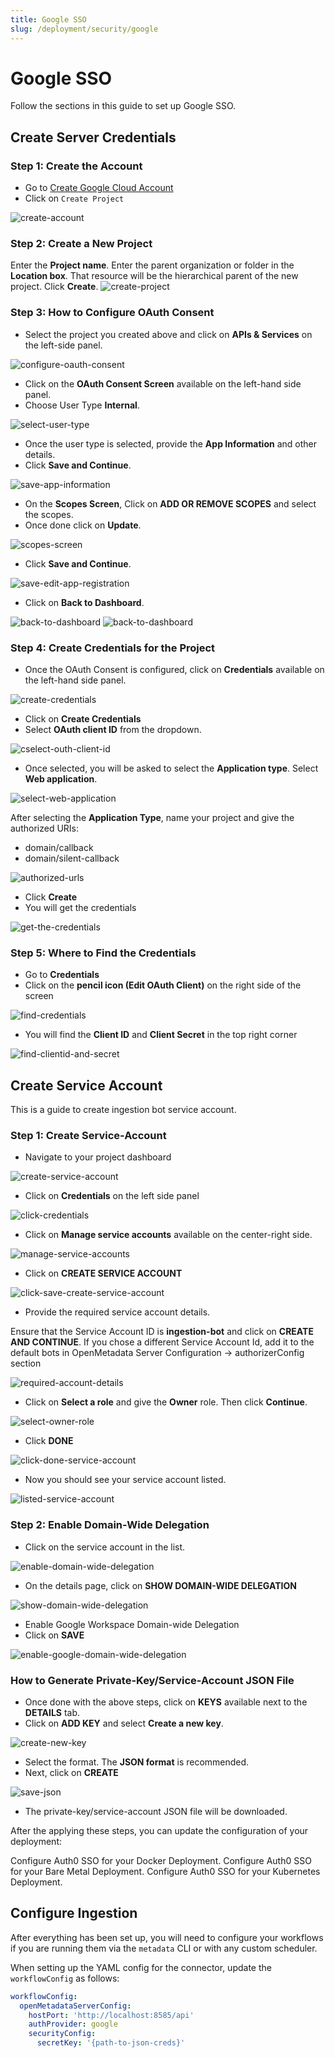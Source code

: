 ```yaml
---
title: Google SSO
slug: /deployment/security/google
---
```


# Google SSO

Follow the sections in this guide to set up Google SSO.

## Create Server Credentials

### Step 1: Create the Account
- Go to [Create Google Cloud Account](https://console.cloud.google.com/)
- Click on `Create Project`

<Image src="/images/deployment/security/google/create-account.png" alt="create-account" caption="Create a New Account"/>

### Step 2: Create a New Project
Enter the **Project name**.
Enter the parent organization or folder in the **Location box**. That resource will be the hierarchical parent of the new project.
Click **Create**.
<Image src="/images/deployment/security/google/create-project.png" alt="create-project" caption="Create a New Project"/>

### Step 3: How to Configure OAuth Consent
- Select the project you created above and click on **APIs & Services** on the left-side panel.
<Image src="/images/deployment/security/google/configure-oauth-consent.png" alt="configure-oauth-consent"/>

- Click on the **OAuth Consent Screen** available on the left-hand side panel.
- Choose User Type **Internal**.
<Image src="/images/deployment/security/google/select-user-type.png" alt="select-user-type"/>

- Once the user type is selected, provide the **App Information** and other details.
- Click **Save and Continue**.
<Image src="/images/deployment/security/google/save-app-information.png" alt="save-app-information"/>

- On the **Scopes Screen**, Click on **ADD OR REMOVE SCOPES** and select the scopes.
- Once done click on **Update**.
<Image src="/images/deployment/security/google/scopes-screen.png" alt="scopes-screen"/>

- Click **Save and Continue**.
<Image src="/images/deployment/security/google/save-edit-app-registration.png" alt="save-edit-app-registration"/>

- Click on **Back to Dashboard**.
<Image src="/images/deployment/security/google/back-to-dashboard.png" alt="back-to-dashboard"/>
<Image src="/images/deployment/security/google/back-to-dashboard-2.png" alt="back-to-dashboard"/>

### Step 4: Create Credentials for the Project
- Once the OAuth Consent is configured, click on **Credentials** available on the left-hand side panel.
<Image src="/images/deployment/security/google/create-credentials.png" alt="create-credentials"/>

- Click on **Create Credentials**
- Select **OAuth client ID** from the dropdown.
<Image src="/images/deployment/security/google/select-outh-client-id.png" alt="cselect-outh-client-id"/>

- Once selected, you will be asked to select the **Application type**. Select **Web application**.
<Image src="/images/deployment/security/google/select-web-application.png" alt="select-web-application"/>

After selecting the **Application Type**, name your project and give the authorized URIs:
  - domain/callback
  - domain/silent-callback
<Image src="/images/deployment/security/google/authorized-urls.png" alt="authorized-urls"/>

- Click **Create**
- You will get the credentials
<Image src="/images/deployment/security/google/get-the-credentials.png" alt="get-the-credentials"/>

### Step 5: Where to Find the Credentials
- Go to **Credentials**
- Click on the **pencil icon (Edit OAuth Client)** on the right side of the screen
<Image src="/images/deployment/security/google/find-credentials.png" alt="find-credentials"/>

- You will find the **Client ID** and **Client Secret** in the top right corner
<Image src="/images/deployment/security/google/find-clientid-and-secret.png" alt="find-clientid-and-secret"/>

## Create Service Account

This is a guide to create ingestion bot service account.

### Step 1: Create Service-Account
- Navigate to your project dashboard
<Image src="/images/deployment/security/google/create-service-account.png" alt="create-service-account"/>

- Click on **Credentials** on the left side panel
<Image src="/images/deployment/security/google/click-credentials.png" alt="click-credentials"/>

- Click on **Manage service accounts** available on the center-right side.
<Image src="/images/deployment/security/google/manage-service-accounts.png" alt="manage-service-accounts"/>

- Click on **CREATE SERVICE ACCOUNT**
<Image src="/images/deployment/security/google/click-save-create-service-account.png" alt="click-save-create-service-account"/>

- Provide the required service account details.

<Note>

Ensure that the Service Account ID is **ingestion-bot** and click on **CREATE AND CONTINUE**. If you chose a different Service Account Id, add it to the default bots in OpenMetadata Server Configuration -> authorizerConfig section 

</Note>
<Image src="/images/deployment/security/google/required-account-details.png" alt="required-account-details"/>

- Click on **Select a role** and give the **Owner** role. Then click **Continue**.
<Image src="/images/deployment/security/google/select-owner-role.png" alt="select-owner-role"/>


- Click **DONE**
<Image src="/images/deployment/security/google/click-done-service-account.png" alt="click-done-service-account"/>


- Now you should see your service account listed.
<Image src="/images/deployment/security/google/listed-service-account.png" alt="listed-service-account"/>


### Step 2: Enable Domain-Wide Delegation

- Click on the service account in the list.
<Image src="/images/deployment/security/google/enable-domain-wide-delegation.png" alt="enable-domain-wide-delegation"/>


- On the details page, click on **SHOW DOMAIN-WIDE DELEGATION**
<Image src="/images/deployment/security/google/show-domain-wide-delegation.png" alt="show-domain-wide-delegation"/>

- Enable Google Workspace Domain-wide Delegation
- Click on **SAVE**
<Image src="/images/deployment/security/google/enable-google-domain-wide-delegation.png" alt="enable-google-domain-wide-delegation"/>

### How to Generate Private-Key/Service-Account JSON File

- Once done with the above steps, click on **KEYS** available next to the **DETAILS** tab.
- Click on **ADD KEY** and select **Create a new key**.
<Image src="/images/deployment/security/google/create-new-key.png" alt="create-new-key"/>

- Select the format. The **JSON format** is recommended.
- Next, click on **CREATE**
<Image src="/images/deployment/security/google/save-json.png" alt="save-json"/>

- The private-key/service-account JSON file will be downloaded.

After the applying these steps, you can update the configuration of your deployment:

<InlineCalloutContainer>
  <InlineCallout
    color="violet-70"
    icon="celebration"
    bold="Docker Security"
    href="/deployment/security/google/docker"
  >
    Configure Auth0 SSO for your Docker Deployment.
  </InlineCallout>
  <InlineCallout
    color="violet-70"
    icon="storage"
    bold="Bare Metal Security"
    href="/deployment/security/google/bare-metal"
  >
    Configure Auth0 SSO for your Bare Metal Deployment.
  </InlineCallout>
  <InlineCallout
    color="violet-70"
    icon="fit_screen"
    bold="Kubernetes Security"
    href="/deployment/security/google/kubernetes"
  >
    Configure Auth0 SSO for your Kubernetes Deployment.
  </InlineCallout>
</InlineCalloutContainer>

## Configure Ingestion

After everything has been set up, you will need to configure your workflows if you are running them via the
`metadata` CLI or with any custom scheduler.

When setting up the YAML config for the connector, update the `workflowConfig` as follows:

```yaml
workflowConfig:
  openMetadataServerConfig:
    hostPort: 'http://localhost:8585/api'
    authProvider: google
    securityConfig:
      secretKey: '{path-to-json-creds}'
```
